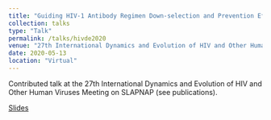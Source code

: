 ```yaml
---
title: "Guiding HIV-1 Antibody Regimen Down-selection and Prevention Efficacy Trial Design using Machine Learning"
collection: talks
type: "Talk"
permalink: /talks/hivde2020
venue: "27th International Dynamics and Evolution of HIV and Other Human Viruses Meeting"
date: 2020-05-13
location: "Virtual"
---
```


Contributed talk at the 27th International Dynamics and Evolution of HIV and Other Human Viruses Meeting on SLAPNAP (see publications).

[Slides](https://bdwilliamson.github.io/files/talks/williamson_slapnap_hivde_2020.pdf)
